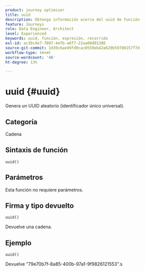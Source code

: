 ```yaml
---
product: journey optimizer
title: uuid
description: Obtenga información acerca del uuid de función
feature: Journeys
role: Data Engineer, Architect
level: Experienced
keywords: uuid, función, expresión, recorrido
exl-id: ac3bc4e7-7097-4efb-a6f7-22aa00d01380
source-git-commit: 1d30c6ae49fd0cac0559eb42a629b59708157f7d
workflow-type: tm+mt
source-wordcount: '46'
ht-degree: 13%

---
```


# uuid {#uuid}

Genera un UUID aleatorio (identificador único universal).

## Categoría

Cadena

## Sintaxis de función

`uuid()`

## Parámetros

Esta función no requiere parámetros.

## Firma y tipo devuelto

`uuid()`

Devuelve una cadena.

## Ejemplo

`uuid()`

Devuelve &quot;79e70b7f-8a85-400b-97a1-9f9826121553&quot;.s
